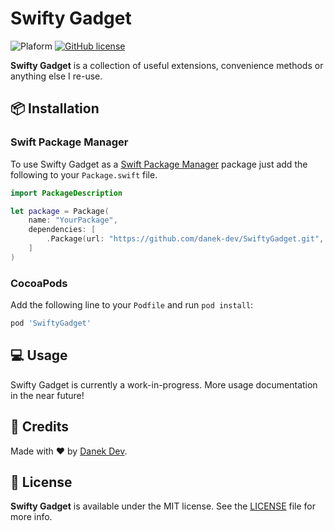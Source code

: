 # Swifty Gadget

![Plaform](https://img.shields.io/badge/platform-iOS-brightgreen.svg) [![GitHub license](https://img.shields.io/badge/license-MIT-blue.svg)](https://github.com/nodes-ios/ModelBoiler/blob/master/LICENSE)

**Swifty Gadget** is a collection of useful extensions, convenience methods or anything else I re-use.

## 📦 Installation

### Swift Package Manager

To use Swifty Gadget as a [Swift Package Manager](https://swift.org/package-manager/) package just add the following to your `Package.swift` file.  

```swift
import PackageDescription

let package = Package(
    name: "YourPackage",
    dependencies: [
        .Package(url: "https://github.com/danek-dev/SwiftyGadget.git", majorVersion: 1)
    ]
)
```

### CocoaPods

Add the following line to your `Podfile` and run `pod install`:
```ruby
pod 'SwiftyGadget'
```

## 💻 Usage

Swifty Gadget is currently a work-in-progress. More usage documentation in the near future!

## 👥 Credits

Made with ❤️ by [Danek Dev](https://github.com/danek-dev).

## 📄 License

**Swifty Gadget** is available under the MIT license. See the [LICENSE](https://github.com/danek-dev/SwiftyGadget/blob/master/LICENSE) file for more info.
